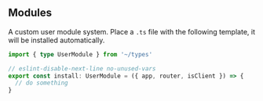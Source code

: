 ## Modules

A custom user module system. Place a `.ts` file with the following template, it will be installed automatically.

```ts
import { type UserModule } from '~/types'

// eslint-disable-next-line no-unused-vars
export const install: UserModule = ({ app, router, isClient }) => {
  // do something
}
```
